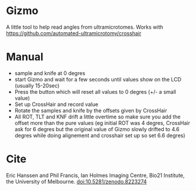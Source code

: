 # Gizmo


A little tool to help read angles from ultramicrotomes. Works with https://github.com/automated-ultramicrotomy/crosshair

# Manual
- sample and knife at 0 degres
- start Gizmo and wait for a few seconds until values show on the LCD (usually 15-20sec)
- Press the button which will reset all values to 0 degres (+/- a small value)
- Set up CrossHair and record value
- Rotate the samples and knife by the offsets given by CrossHair
- All ROT, TLT and KNF drift a little overtime so make sure you add the offset more than the pure values
  (eg initial ROT was 4 degres, CrossHair ask for 6 degres but the original value of Gizmo slowly drifted to 4.6 degres while doing alignement and crosshair set up so set 6.6 degres) 


# Cite

Eric Hanssen and Phil Francis, Ian Holmes Imaging Centre, Bio21 Institute, the University of Melbourne.
[doi:10.5281/zenodo.8223274](https://doi.org/10.5281/zenodo.8223274)
